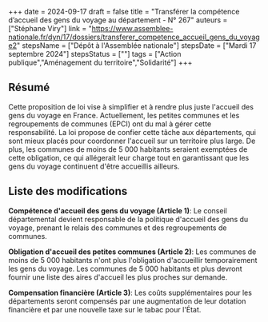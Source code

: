 +++
date = 2024-09-17
draft = false
title = "Transférer la compétence d’accueil des gens du voyage au département - N° 267"
auteurs = ["Stéphane Viry"]
link = "https://www.assemblee-nationale.fr/dyn/17/dossiers/transferer_competence_accueil_gens_du_voyage2"
stepsName = ["Dépôt à l'Assemblée nationale"]
stepsDate = ["Mardi 17 septembre 2024"]
stepsStatus = [""]
tags = ["Action publique","Aménagement du territoire","Solidarité"]
+++

## Résumé

Cette proposition de loi vise à simplifier et à rendre plus juste l'accueil des gens du voyage en France. Actuellement, les petites communes et les regroupements de communes (EPCI) ont du mal à gérer cette responsabilité. La loi propose de confier cette tâche aux départements, qui sont mieux placés pour coordonner l'accueil sur un territoire plus large. De plus, les communes de moins de 5 000 habitants seraient exemptées de cette obligation, ce qui allégerait leur charge tout en garantissant que les gens du voyage continuent d'être accueillis ailleurs.

## Liste des modifications

**Compétence d'accueil des gens du voyage (Article 1)**: Le conseil départemental devient responsable de la politique d'accueil des gens du voyage, prenant le relais des communes et des regroupements de communes.

**Obligation d'accueil des petites communes (Article 2)**: Les communes de moins de 5 000 habitants n'ont plus l'obligation d'accueillir temporairement les gens du voyage. Les communes de 5 000 habitants et plus devront fournir une liste des aires d'accueil les plus proches sur demande.

**Compensation financière (Article 3)**: Les coûts supplémentaires pour les départements seront compensés par une augmentation de leur dotation financière et par une nouvelle taxe sur le tabac pour l'État.

